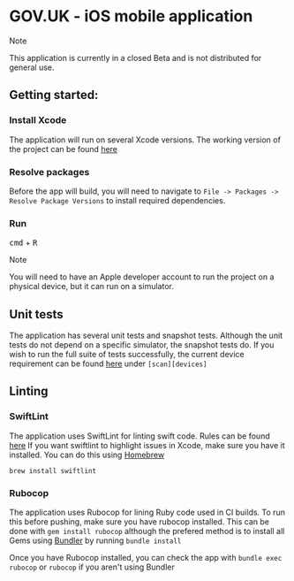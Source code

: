 # GOV.UK - iOS mobile application

>[!Note]
>This application is currently in a closed Beta and is not distributed for general use. 


## Getting started:

### Install Xcode
The application will run on several Xcode versions. The working version of the project can be found [here](.xcode-version)

### Resolve packages
Before the app will build, you will need to navigate to `File -> Packages -> Resolve Package Versions` to install required dependencies.

### Run
<kbd>cmd</kbd> + <kbd>R</kbd> <be>

>[!Note]
>You will need to have an Apple developer account to run the project on a physical device, but it can run on a simulator.

## Unit tests
The application has several unit tests and snapshot tests. Although the unit tests do not depend on a specific simulator, the snapshot tests do.
If you wish to run the full suite of tests successfully, the current device requirement can be found [here](/Fastlane/.build.yml) under `[scan][devices]`


## Linting

### SwiftLint

The application uses SwiftLint for linting swift code. Rules can be found [here](.swiftlint.yml)
If you want swiftlint to highlight issues in Xcode, make sure you have it installed. You can do this using [Homebrew](https://brew.sh/)

`brew install swiftlint`

### Rubocop

The application uses Rubocop for lining Ruby code used in CI builds.
To run this before pushing, make sure you have rubocop installed. This can be done with `gem install rubocop` although the prefered method is to install all Gems using [Bundler](https://bundler.io/) by running `bundle install`

Once you have Rubocop installed, you can check the app with `bundle exec rubocop` or `rubocop` if you aren't using Bundler
